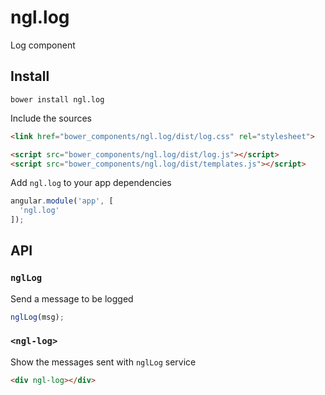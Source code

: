 ngl.log
=======

Log component

Install
-------

    bower install ngl.log

Include the sources

```html
<link href="bower_components/ngl.log/dist/log.css" rel="stylesheet">

<script src="bower_components/ngl.log/dist/log.js"></script>
<script src="bower_components/ngl.log/dist/templates.js"></script>
```

Add `ngl.log` to your app dependencies

```js
angular.module('app', [
  'ngl.log'
]);
```

API
---

### `nglLog`

Send a message to be logged

```js
nglLog(msg);
```

### `<ngl-log>`

Show the messages sent with `nglLog` service

```html
<div ngl-log></div>
```
